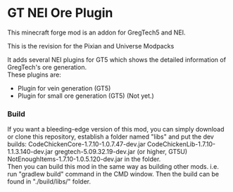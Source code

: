 # GT NEI Ore Plugin
This minecraft forge mod is an addon for GregTech5 and NEI.

This is the revision for the Pixian and Universe Modpacks

It adds several NEI plugins for GT5 which shows the detailed information of GregTech's ore generation.  
These plugins are:
* Plugin for vein generation (GT5)
* Plugin for small ore generation (GT5) (Not yet.)

### Build
If you want a bleeding-edge version of this mod, you can simply download or clone this repository, establish a folder named "libs" and put the dev builds:
CodeChickenCore-1.7.10-1.0.7.47-dev.jar
CodeChickenLib-1.7.10-1.1.3.140-dev.jar
gregtech-5.09.32.19-dev.jar (or higher, GT5U)
NotEnoughItems-1.7.10-1.0.5.120-dev.jar
in the folder.  
Then you can build this mod in the same way as building other mods. i.e. run "gradlew build" command in the CMD window. Then the build can be found in "./build/libs/" folder.

